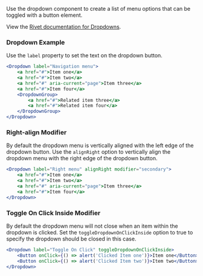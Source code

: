 Use the dropdown component to create a list of menu options that can be toggled with a button element.

View the [Rivet documentation for Dropdowns](https://rivet.iu.edu/components/dropdown/).

### Dropdown Example

Use the `label` property to set the text on the dropdown button.

<!-- prettier-ignore-start -->
```jsx
<Dropdown label="Navigation menu">
    <a href="#">Item one</a>
    <a href="#">Item two</a>
    <a href="#" aria-current="page">Item three</a>
    <a href="#">Item four</a>
    <DropdownGroup>
        <a href="#">Related item three</a>
        <a href="#">Related item four</a>
    </DropdownGroup>
</Dropdown>
```
<!-- prettier-ignore-end -->

### Right-align Modifier

By default the dropdown menu is vertically aligned with the left edge of the dropdown button. Use the `alignRight` option to vertically align the dropdown menu with the right edge of the dropdown button.

<!-- prettier-ignore-start -->
```jsx
<Dropdown label="Right menu" alignRight modifier="secondary">
    <a href="#">Item one</a>
    <a href="#">Item two</a>
    <a href="#" aria-current="page">Item three</a>
    <a href="#">Item four</a>
</Dropdown>
```
<!-- prettier-ignore-end -->

### Toggle On Click Inside Modifier

By default the dropdown menu will not close when an item within the dropdown is clicked. Set the `toggleDropdownOnClickInside` option to true to specify the dropdown should be closed in this case.

<!-- prettier-ignore-start -->
```jsx
<Dropdown label="Toggle On Click" toggleDropdownOnClickInside>
    <Button onClick={() => alert('Clicked Item one')}>Item one</Button>
    <Button onClick={() => alert('Clicked Item two')}>Item two</Button>
</Dropdown>
```
<!-- prettier-ignore-end -->
